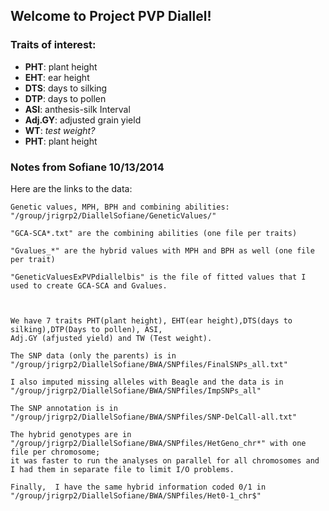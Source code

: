 ## Welcome to Project PVP Diallel!


### Traits of interest:
* **PHT**: plant height
* **EHT**: ear height
* **DTS**: days to silking
* **DTP**: days to pollen
* **ASI**: anthesis-silk Interval
* **Adj.GY**: adjusted grain yield
* **WT**: _test weight?_
* **PHT**: plant height 



### Notes from Sofiane 10/13/2014

Here are the links to the data: 

```
Genetic values, MPH, BPH and combining abilities:
"/group/jrigrp2/DiallelSofiane/GeneticValues/"

"GCA-SCA*.txt" are the combining abilities (one file per traits)

"Gvalues_*" are the hybrid values with MPH and BPH as well (one file per trait)

"GeneticValuesExPVPdiallelbis" is the file of fitted values that I used to create GCA-SCA and Gvalues. 



We have 7 traits PHT(plant height),	EHT(ear height),DTS(days to silking),DTP(Days to pollen), ASI,
Adj.GY (afjusted yield) and TW (Test weight).

The SNP data (only the parents) is in "/group/jrigrp2/DiallelSofiane/BWA/SNPfiles/FinalSNPs_all.txt" 

I also imputed missing alleles with Beagle and the data is in 
"/group/jrigrp2/DiallelSofiane/BWA/SNPfiles/ImpSNPs_all"

The SNP annotation is in "/group/jrigrp2/DiallelSofiane/BWA/SNPfiles/SNP-DelCall-all.txt"

The hybrid genotypes are in "/group/jrigrp2/DiallelSofiane/BWA/SNPfiles/HetGeno_chr*" with one file per chromosome; 
it was faster to run the analyses on parallel for all chromosomes and I had them in separate file to limit I/O problems.

Finally,  I have the same hybrid information coded 0/1 in 
"/group/jrigrp2/DiallelSofiane/BWA/SNPfiles/Het0-1_chr$" 
```
